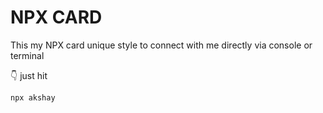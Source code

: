 # NPX CARD
This my NPX card unique style to connect with me directly via console or terminal

👇 just hit 
```bash
npx akshay
```

